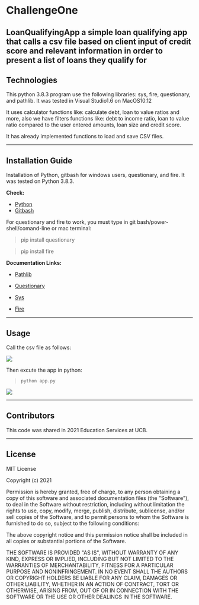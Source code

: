 # ChallengeOne
LoanQualifyingApp a simple loan qualifying app that calls a csv file based on client input of credit score and relevant information in order to present a list of loans they qualify for
---
## Technologies
This python 3.8.3 program use the following libraries: sys, fire, questionary, and pathlib. It was tested in Visual Studio1.6 on MacOS10.12

It uses calculator functions like: calculate debt, loan to value ratios and more, also we have filters functions like: debt to income ratio, loan to value ratio compared to the user entered amounts, loan size and credit score.

It has already implemented functions to load and save CSV files.

---

## Installation Guide
Installation of Python, gitbash for windows users, questionary, and fire. It was tested on Python 3.8.3.

**Check:** 
- [Python](https://www.python.org/downloads/)
- [Gitbash](https://gitforwindows.org/)

For questionary and fire to work, you must type in git bash/power-shell/comand-line or mac terminal:

> pip install questionary

> pip install fire

**Documentation Links:**

- [Pathlib](https://docs.python.org/3/library/pathlib.html)

- [Questionary](https://pypi.org/project/questionary/)

- [Sys](https://docs.python.org/3/library/sys.html)

- [Fire](https://google.github.io/python-fire/guide/)

---

## Usage
Call the csv file as follows:

![](https://github.com/selectorXL/Financial_Application/blob/master/pics/cvs_file_pic.png?raw=true)

Then excute the app in python:
> ```python app.py```

![](https://github.com/selectorXL/Financial_Application/blob/master/pics/cvs_file_pic.png?raw=true)


---
## Contributors
This code was shared in 2021 Education Services at UCB. 

---

## License
MIT License

Copyright (c) 2021 

Permission is hereby granted, free of charge, to any person obtaining a copy
of this software and associated documentation files (the "Software"), to deal
in the Software without restriction, including without limitation the rights
to use, copy, modify, merge, publish, distribute, sublicense, and/or sell
copies of the Software, and to permit persons to whom the Software is
furnished to do so, subject to the following conditions:

The above copyright notice and this permission notice shall be included in all
copies or substantial portions of the Software.

THE SOFTWARE IS PROVIDED "AS IS", WITHOUT WARRANTY OF ANY KIND, EXPRESS OR
IMPLIED, INCLUDING BUT NOT LIMITED TO THE WARRANTIES OF MERCHANTABILITY,
FITNESS FOR A PARTICULAR PURPOSE AND NONINFRINGEMENT. IN NO EVENT SHALL THE
AUTHORS OR COPYRIGHT HOLDERS BE LIABLE FOR ANY CLAIM, DAMAGES OR OTHER
LIABILITY, WHETHER IN AN ACTION OF CONTRACT, TORT OR OTHERWISE, ARISING FROM,
OUT OF OR IN CONNECTION WITH THE SOFTWARE OR THE USE OR OTHER DEALINGS IN THE
SOFTWARE.

